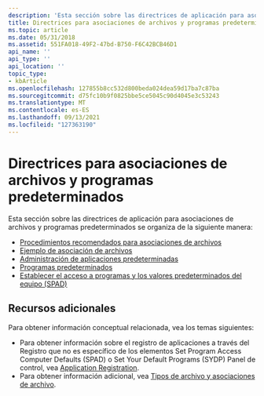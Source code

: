 ```yaml
---
description: 'Esta sección sobre las directrices de aplicación para asociaciones de archivos y programas predeterminados se organiza de la siguiente manera:'
title: Directrices para asociaciones de archivos y programas predeterminados
ms.topic: article
ms.date: 05/31/2018
ms.assetid: 551FA018-49F2-47bd-B750-F6C42BCB46D1
api_name: ''
api_type: ''
api_location: ''
topic_type:
- kbArticle
ms.openlocfilehash: 127855b8cc532d800beda024dea59d17ba7c87ba
ms.sourcegitcommit: d75fc10b9f0825bbe5ce5045c90d4045e3c53243
ms.translationtype: MT
ms.contentlocale: es-ES
ms.lasthandoff: 09/13/2021
ms.locfileid: "127363190"
---
```

# <a name="guidelines-for-file-associations-and-default-programs"></a>Directrices para asociaciones de archivos y programas predeterminados

Esta sección sobre las directrices de aplicación para asociaciones de archivos y programas predeterminados se organiza de la siguiente manera:

-   [Procedimientos recomendados para asociaciones de archivos](fa-best-practices.md)
-   [Ejemplo de asociación de archivos](fa-sample-scenarios.md)
-   [Administración de aplicaciones predeterminadas](vista-managing-defaults.md)
-   [Programas predeterminados](default-programs.md)
-   [Establecer el acceso a programas y los valores predeterminados del equipo (SPAD)](cpl-setprogramaccess.md)

## <a name="additional-resources"></a>Recursos adicionales

Para obtener información conceptual relacionada, vea los temas siguientes:

-   Para obtener información sobre el registro de aplicaciones a través del Registro que no es específico de los elementos Set Program Access Computer Defaults (SPAD) o Set Your Default Programs (SYDP) Panel de control, vea [Application Registration](app-registration.md).
-   Para obtener información adicional, vea [Tipos de archivo y asociaciones de archivo](fa-intro.md).

 

 



